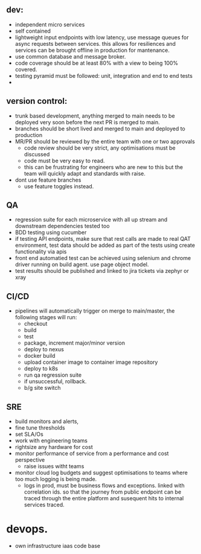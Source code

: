 ## dev:
* independent micro services
* self contained
* lightweight input endpoints with low latency, use message queues for async requests between services. this allows for resiliences and services can be brought offline in production for mantenance.
* use common database and message broker.
* code coverage should be at least 80% with a view to being 100% covered.
* testing pyramid must be followed: unit, integration and end to end tests
* 

## version control:
* trunk based development, anything merged to main needs to be deployed very soon before the next PR is merged to main.
* branches should be short lived and merged to main and deployed to production
* MR/PR should be reviewed by the entire team with one or two approvals
  * code review should be very strict, any optimisations must be discussed
  * code must  be very easy to read.
  * this can be frustrating for engineers who are new to this but the team will quickly adapt and standards with raise.
* dont use feature branches
  * use feature toggles instead.

## QA
- regression suite for each microservice with all up stream and downstream dependencies tested too
- BDD testing using cucumber
- if testing API endpoints, make sure that rest calls are made to real QAT environment, test data should be added as part of the tests using create functionality via apis
- front end automatied test can be achieved using selenium and chrome driver running on build agent. use page object model.
-  test results should be published and linked to jira tickets via zephyr or xray
  
## CI/CD
- pipelines will automatically trigger on merge to main/master, the following stages will run:
  - checkout
  - build
  - test
  - package, increment major/minor version
  - deploy to nexus
  - docker build
  - upload container image to container image repository
  - deploy to k8s
  - run qa regression suite
  - if unsuccessful, rollback.
  - b/g site switch
  
## SRE

- build monitors and alerts,
- fine tune thresholds
- set SLA/Os
- work with engineering teams
- rightsize any hardware for cost
- monitor performance of service from a performance and cost perspective
  - raise issues witht teams
- monitor cloud log budgets and suggest optimisations to teams where too much logging is being made.
  - logs in prod, must be business flows and exceptions. linked with correlation ids. so that the journey from public endpoint can be traced through the entire platform and susequent hits to internal services traced.

# devops.
- own infrastructure iaas code base




